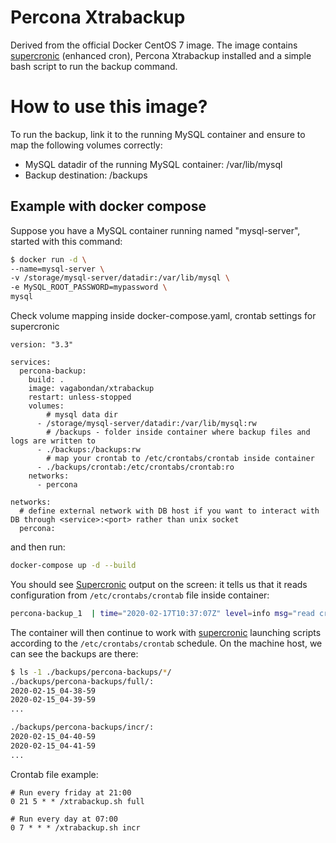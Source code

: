 # Percona Xtrabackup

Derived from the official Docker CentOS 7 image. The image contains [supercronic](https://github.com/aptible/supercronic) (enhanced cron), Percona Xtrabackup installed and a simple bash script to run the backup command.

# How to use this image?

To run the backup, link it to the running MySQL container and ensure to map the following volumes correctly:

- MySQL datadir of the running MySQL container: /var/lib/mysql
- Backup destination: /backups

## Example with docker compose

Suppose you have a MySQL container running named "mysql-server", started with this command:

```bash
$ docker run -d \
--name=mysql-server \
-v /storage/mysql-server/datadir:/var/lib/mysql \
-e MySQL_ROOT_PASSWORD=mypassword \
mysql
```

Check volume mapping inside docker-compose.yaml, crontab settings for supercronic

```docker-compose
version: "3.3"

services:
  percona-backup:
    build: .
    image: vagabondan/xtrabackup
    restart: unless-stopped
    volumes:
        # mysql data dir
      - /storage/mysql-server/datadir:/var/lib/mysql:rw
        # /backups - folder inside container where backup files and logs are written to
      - ./backups:/backups:rw
        # map your crontab to /etc/crontabs/crontab inside container
      - ./backups/crontab:/etc/crontabs/crontab:ro
    networks:
      - percona
  
networks:
  # define external network with DB host if you want to interact with DB through <service>:<port> rather than unix socket
  percona:
```

and then run:
```bash
docker-compose up -d --build
```

You should see [Supercronic](https://github.com/aptible/supercronic) output on the screen: it tells us that it reads configuration from ```/etc/crontabs/crontab``` file inside container:

```bash
percona-backup_1  | time="2020-02-17T10:37:07Z" level=info msg="read crontab: /etc/crontabs/crontab"
```

The container will then continue to work with [supercronic](https://github.com/aptible/supercronic) launching scripts according to the ```/etc/crontabs/crontab``` schedule. On the machine host, we can see the backups are there:

```bash
$ ls -1 ./backups/percona-backups/*/
./backups/percona-backups/full/:
2020-02-15_04-38-59
2020-02-15_04-39-59
...

./backups/percona-backups/incr/:
2020-02-15_04-40-59
2020-02-15_04-41-59
...
```

Crontab file example:
```cron
# Run every friday at 21:00
0 21 5 * * /xtrabackup.sh full

# Run every day at 07:00
0 7 * * * /xtrabackup.sh incr
```
